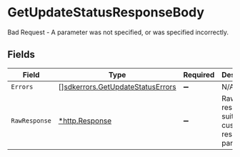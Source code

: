# GetUpdateStatusResponseBody

Bad Request - A parameter was not specified, or was specified incorrectly.


## Fields

| Field                                                                                | Type                                                                                 | Required                                                                             | Description                                                                          |
| ------------------------------------------------------------------------------------ | ------------------------------------------------------------------------------------ | ------------------------------------------------------------------------------------ | ------------------------------------------------------------------------------------ |
| `Errors`                                                                             | [][sdkerrors.GetUpdateStatusErrors](../../models/sdkerrors/getupdatestatuserrors.md) | :heavy_minus_sign:                                                                   | N/A                                                                                  |
| `RawResponse`                                                                        | [*http.Response](https://pkg.go.dev/net/http#Response)                               | :heavy_minus_sign:                                                                   | Raw HTTP response; suitable for custom response parsing                              |
